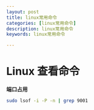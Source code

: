 ```yaml
---
layout: post
title: linux常用命令
categories: [linux常用命令]
description: linux常用命令
keywords: linux常用命令

---
```


# Linux 查看命令

**端口占用**

```sh
sudo lsof -i -P -n | grep 9001 
```

